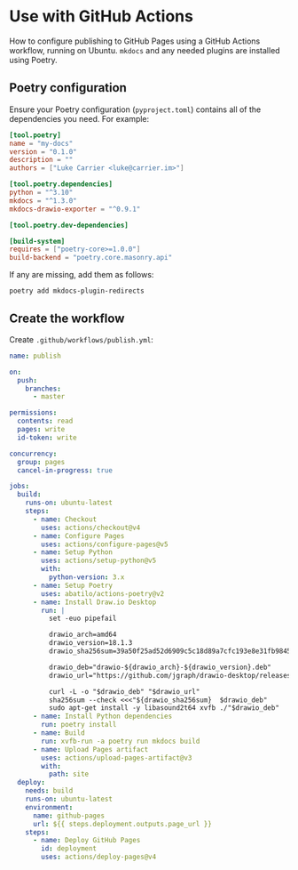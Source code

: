 # Use with GitHub Actions

How to configure publishing to GitHub Pages using a GitHub Actions workflow, running on Ubuntu. `mkdocs` and any needed plugins are installed using Poetry.

## Poetry configuration

Ensure your Poetry configuration (`pyproject.toml`) contains all of the dependencies you need. For example:

```toml
[tool.poetry]
name = "my-docs"
version = "0.1.0"
description = ""
authors = ["Luke Carrier <luke@carrier.im>"]

[tool.poetry.dependencies]
python = "^3.10"
mkdocs = "^1.3.0"
mkdocs-drawio-exporter = "^0.9.1"

[tool.poetry.dev-dependencies]

[build-system]
requires = ["poetry-core>=1.0.0"]
build-backend = "poetry.core.masonry.api"
```

If any are missing, add them as follows:

```console
poetry add mkdocs-plugin-redirects
```

## Create the workflow

Create `.github/workflows/publish.yml`:

```yaml
name: publish

on:
  push:
    branches:
      - master

permissions:
  contents: read
  pages: write
  id-token: write

concurrency:
  group: pages
  cancel-in-progress: true

jobs:
  build:
    runs-on: ubuntu-latest
    steps:
      - name: Checkout
        uses: actions/checkout@v4
      - name: Configure Pages
        uses: actions/configure-pages@v5
      - name: Setup Python
        uses: actions/setup-python@v5
        with:
          python-version: 3.x
      - name: Setup Poetry
        uses: abatilo/actions-poetry@v2
      - name: Install Draw.io Desktop
        run: |
          set -euo pipefail

          drawio_arch=amd64
          drawio_version=18.1.3
          drawio_sha256sum=39a50f25ad52d6909c5c18d89a7cfc193e8e31fb98458a390c0a0709d22e9e10

          drawio_deb="drawio-${drawio_arch}-${drawio_version}.deb"
          drawio_url="https://github.com/jgraph/drawio-desktop/releases/download/v${drawio_version}/${drawio_deb}"

          curl -L -o "$drawio_deb" "$drawio_url"
          sha256sum --check <<<"${drawio_sha256sum}  $drawio_deb"
          sudo apt-get install -y libasound2t64 xvfb ./"$drawio_deb"
      - name: Install Python dependencies
        run: poetry install
      - name: Build
        run: xvfb-run -a poetry run mkdocs build
      - name: Upload Pages artifact
        uses: actions/upload-pages-artifact@v3
        with:
          path: site
  deploy:
    needs: build
    runs-on: ubuntu-latest
    environment:
      name: github-pages
      url: ${{ steps.deployment.outputs.page_url }}
    steps:
      - name: Deploy GitHub Pages
        id: deployment
        uses: actions/deploy-pages@v4
```
